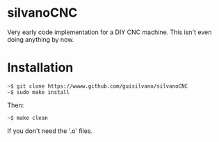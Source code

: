 # silvanoCNC

Very early code implementation for a DIY CNC machine. This isn't even doing anything by now.

# Installation

``` shell
~$ git clone https://wwww.github.com/guisilvano/silvanoCNC
~$ sudo make install
```

Then:

``` shell
~$ make clean
```

If you don't need the '.o' files.
